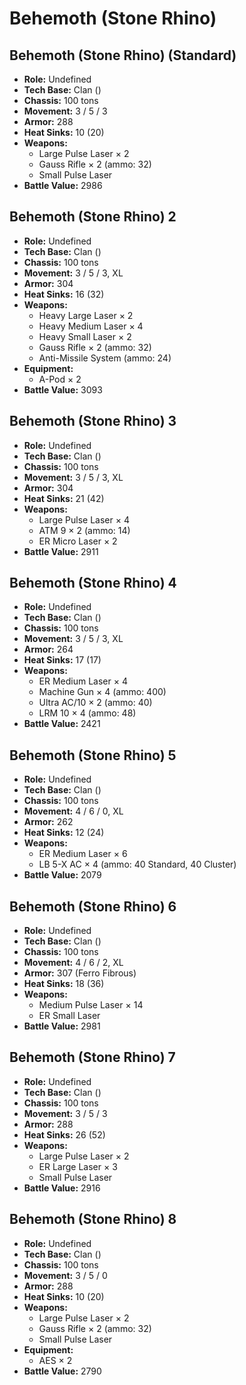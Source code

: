 # Behemoth (Stone Rhino)
## Behemoth (Stone Rhino) (Standard)
- **Role:** Undefined
- **Tech Base:** Clan ()
- **Chassis:** 100 tons
- **Movement:** 3 / 5 / 3
- **Armor:** 288
- **Heat Sinks:** 10 (20)
- **Weapons:**
  - Large Pulse Laser × 2
  - Gauss Rifle × 2 (ammo: 32)
  - Small Pulse Laser
- **Battle Value:** 2986

## Behemoth (Stone Rhino) 2
- **Role:** Undefined
- **Tech Base:** Clan ()
- **Chassis:** 100 tons
- **Movement:** 3 / 5 / 3, XL
- **Armor:** 304
- **Heat Sinks:** 16 (32)
- **Weapons:**
  - Heavy Large Laser × 2
  - Heavy Medium Laser × 4
  - Heavy Small Laser × 2
  - Gauss Rifle × 2 (ammo: 32)
  - Anti-Missile System (ammo: 24)
- **Equipment:**
  - A-Pod × 2
- **Battle Value:** 3093

## Behemoth (Stone Rhino) 3
- **Role:** Undefined
- **Tech Base:** Clan ()
- **Chassis:** 100 tons
- **Movement:** 3 / 5 / 3, XL
- **Armor:** 304
- **Heat Sinks:** 21 (42)
- **Weapons:**
  - Large Pulse Laser × 4
  - ATM 9 × 2 (ammo: 14)
  - ER Micro Laser × 2
- **Battle Value:** 2911

## Behemoth (Stone Rhino) 4
- **Role:** Undefined
- **Tech Base:** Clan ()
- **Chassis:** 100 tons
- **Movement:** 3 / 5 / 3, XL
- **Armor:** 264
- **Heat Sinks:** 17 (17)
- **Weapons:**
  - ER Medium Laser × 4
  - Machine Gun × 4 (ammo: 400)
  - Ultra AC/10 × 2 (ammo: 40)
  - LRM 10 × 4 (ammo: 48)
- **Battle Value:** 2421

## Behemoth (Stone Rhino) 5
- **Role:** Undefined
- **Tech Base:** Clan ()
- **Chassis:** 100 tons
- **Movement:** 4 / 6 / 0, XL
- **Armor:** 262
- **Heat Sinks:** 12 (24)
- **Weapons:**
  - ER Medium Laser × 6
  - LB 5-X AC × 4 (ammo: 40 Standard, 40 Cluster)
- **Battle Value:** 2079

## Behemoth (Stone Rhino) 6
- **Role:** Undefined
- **Tech Base:** Clan ()
- **Chassis:** 100 tons
- **Movement:** 4 / 6 / 2, XL
- **Armor:** 307 (Ferro Fibrous)
- **Heat Sinks:** 18 (36)
- **Weapons:**
  - Medium Pulse Laser × 14
  - ER Small Laser
- **Battle Value:** 2981

## Behemoth (Stone Rhino) 7
- **Role:** Undefined
- **Tech Base:** Clan ()
- **Chassis:** 100 tons
- **Movement:** 3 / 5 / 3
- **Armor:** 288
- **Heat Sinks:** 26 (52)
- **Weapons:**
  - Large Pulse Laser × 2
  - ER Large Laser × 3
  - Small Pulse Laser
- **Battle Value:** 2916

## Behemoth (Stone Rhino) 8
- **Role:** Undefined
- **Tech Base:** Clan ()
- **Chassis:** 100 tons
- **Movement:** 3 / 5 / 0
- **Armor:** 288
- **Heat Sinks:** 10 (20)
- **Weapons:**
  - Large Pulse Laser × 2
  - Gauss Rifle × 2 (ammo: 32)
  - Small Pulse Laser
- **Equipment:**
  - AES × 2
- **Battle Value:** 2790

